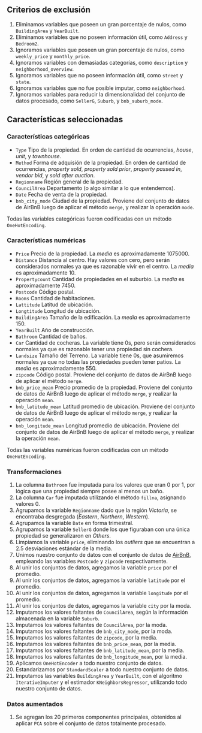 ## Criterios de exclusión
  1. Eliminamos variables que poseen un gran porcentaje de nulos, como `BuildingArea` y `YearBuilt`.
  2. Eliminamos variables que no poseen información útil, como `Address` y `Bedroom2`.
  3. Ignoramos variables que poseen un gran porcentaje de nulos, como `weekly_price` y `monthly_price`.
  4. Ignoramos variables con demasiadas categorías, como `description` y `neighborhood_overview`.
  5. Ignoramos variables que no poseen información útil, como `street` y `state`.
  6. Ignoramos variables que no fue posible imputar, como `neighborhood`.
  7. Ignoramos variables para reducir la dimensionalidad del conjunto de datos procesado, como `SellerG`, `Suburb`, y `bnb_suburb_mode`.

## Características seleccionadas

### Características categóricas
  - `Type` Tipo de la propiedad.
  En orden de cantidad de ocurrencias, *house*, *unit*, y *townhouse*.
  - `Method` Forma de adquisión de la propiedad.
  En orden de cantidad de ocurrencias, *property sold*, *property sold prior*, *property passed in*, *vendor bid*, y *sold after auction*.
  - `Regionname` Región general de la propiedad.
  - `CouncilArea` Departamento (o algo similar a lo que entendemos).
  - `Date` Fecha de venta de la propiedad.
  - `bnb_city_mode` Ciudad de la propiedad.
  Proviene del conjunto de datos de AirBnB luego de aplicar el método `merge`, y realizar la operación `mode`.

Todas las variables categóricas fueron codificadas con un método `OneHotEncoding`.

### Características numéricas
  - `Price` Precio de la propiedad.
  La *media* es aproximadamente 1075000.
  - `Distance` Distancia al centro.
  Hay valores con cero, pero serán considerados normales ya que es razonable vivir en el centro.
  La *media* es aproximadamente 10.
  - `Propertycount` Cantidad de propiedades en el suburbio.
  La *media* es aproximadamente 7450.
  - `Postcode` Código postal.
  - `Rooms` Cantidad de habitaciones.
  - `Lattitude` Latitud de ubicación.
  - `Longtitude` Longitud de ubicación.
  - `BuildingArea` Tamaño de la edificación.
  La *media* es aproximadamente 150.
  - `YearBuilt` Año de construcción.
  - `Bathroom` Cantidad de baños.
  - `Car` Cantidad de cocheras.
  La variable tiene 0s, pero serán considerados normales ya que es razonable tener una propiedad sin cochera.
  - `Landsize` Tamaño del Terreno.
  La variable tiene 0s, que asumiremos normales ya que no todas las propiedades pueden tener patios.
  La *media* es aproximadamente 550.
  - `zipcode` Código postal.
  Proviene del conjunto de datos de AirBnB luego de aplicar el método `merge`.
  - `bnb_price_mean` Precio promedio de la propiedad.
  Proviene del conjunto de datos de AirBnB luego de aplicar el método `merge`, y realizar la operación `mean`.
  - `bnb_latitude_mean` Latitud promedio de ubicación.
  Proviene del conjunto de datos de AirBnB luego de aplicar el método `merge`, y realizar la operación `mean`.
  - `bnb_longitude_mean` Longitud promedio de ubicación.
  Proviene del conjunto de datos de AirBnB luego de aplicar el método `merge`, y realizar la operación `mean`.

Todas las variables numéricas fueron codificadas con un método `OneHotEncoding`.

### Transformaciones
  1. La columna `Bathroom` fue imputada para los valores que eran $0$ por $1$, por lógica que una propiedad siempre posee al menos un baño.
  2. La columna `Car` fue imputada utilizando el método `fillna`, asignando valores 0.
  3. Agrupamos la variable `Regionname` dado que la región *Victoria*, se encontraba desgregada (*Eastern*, *Northern*, *Western*).
  4. Agrupamos la variable `Date` en forma trimestral.
  5. Agrupamos la variable `SellerG` donde los que figuraban con una única propiedad se generalizaron en *Others*.
  6. Limpiamos la variable `price`, eliminando los *outliers* que se encuentran a 2.5 desviaciones estándar de la media.
  7. Unimos nuestro conjunto de datos con el conjunto de datos de [AirBnB](https://www.kaggle.com/tylerx/melbourne-airbnb-open-data?select=cleansed_listings_dec18.csv), empleando las variables `Postcode` y `zipcode` respectivamente.
  8. Al unir los conjuntos de datos, agregamos la variable `price` por el promedio.
  9. Al unir los conjuntos de datos, agregamos la variable `latitude` por el promedio.
  10. Al unir los conjuntos de datos, agregamos la variable `longitude` por el promedio.
  11. Al unir los conjuntos de datos, agregamos la variable `city` por la moda.
  12. Imputamos los valores faltantes de `CouncilArea`, según la información almacenada en la variable `Suburb`.
  13. Imputamos los valores faltantes de `CouncilArea`, por la moda.
  14. Imputamos los valores faltantes de `bnb_city_mode`, por la moda.
  15. Imputamos los valores faltantes de `zipcode`, por la media.
  16. Imputamos los valores faltantes de `bnb_price_mean`, por la media.
  17. Imputamos los valores faltantes de `bnb_latitude_mean`, por la media.
  18. Imputamos los valores faltantes de `bnb_longitude_mean`, por la media.
  19. Aplicamos `OneHotEncoder` a todo nuestro conjunto de datos.
  20. Estandarizamos por `StandardScaler` a todo nuestro conjunto de datos.
  21. Imputamos las variables `BuildingArea` y `YearBuilt`, con el algoritmo `IterativeImputer` y el estimador `KNeighborsRegressor`, utilizando todo nuestro conjunto de datos.

### Datos aumentados
  1. Se agregan los $20$ primeros componentes principales, obtenidos al aplicar `PCA` sobre el conjunto de datos totalmente procesado.
